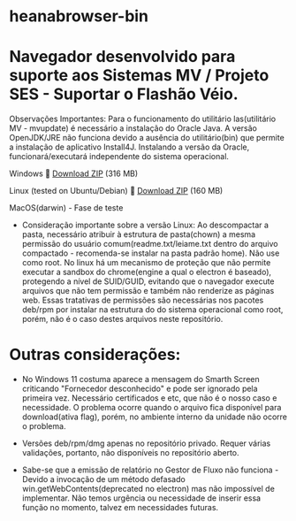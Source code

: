 # heanabrowser-bin
# Navegador desenvolvido para suporte aos Sistemas MV / Projeto SES - Suportar o Flashão Véio. 

Observações Importantes: Para o funcionamento do utilitário las(utilitário MV - mvupdate) é necessário a instalação do Oracle Java. A versão OpenJDK/JRE não funciona devido a ausência do utilitário(bin) que permite a instalação de aplicativo Install4J. Instalando a versão da Oracle, funcionará/executará independente do sistema operacional.


Windows 
:link: [Download ZIP](https://github.com/heana-hosp/heanabrowser-bin/releases/download/HEANA/HEANABrowser-win32-x64.zip) (316 MB) 

Linux (tested on Ubuntu/Debian)
:link: [Download ZIP](https://github.com/heana-hosp/heanabrowser-bin/releases/download/HEANA/HEANABrowser-linux-x64.zip) (160 MB) 

MacOS(darwin) - Fase de teste

- Consideração importante sobre a versão Linux: Ao descompactar a pasta, necessário atribuir à estrutura de pasta(chown) a mesma permissão do usuário comum(readme.txt/leiame.txt dentro do arquivo compactado - recomenda-se instalar na pasta padrão home). Não use como root. No linux há um mecanismo de proteção que não permite executar a sandbox do chrome(engine a qual o electron é baseado), protegendo a nível de SUID/GUID, evitando que o navegador execute arquivos que não tem permissão e também não renderize as páginas web. Essas tratativas de permissões são necessárias nos pacotes deb/rpm por instalar na estrutura do do sistema operacional como root, porém, não é o caso destes arquivos neste repositório. 


# Outras considerações:

- No Windows 11 costuma aparece a mensagem do Smarth Screen criticando "Fornecedor desconhecido" e pode ser ignorado pela primeira vez. Necessário certificados e etc, que não é o nosso caso e necessidade. O problema ocorre quando o arquivo fica disponível para download(ativa flag), porém, no ambiente interno da unidade não ocorre o problema. 

- Versões deb/rpm/dmg apenas no repositório privado. Requer várias validações, portanto, não disponíveis no repositório aberto. 

- Sabe-se que a emissão de relatório no Gestor de Fluxo não funciona - Devido a invocação de um método defasado win.getWebContents(deprecated no electron) mas não impossível de implementar. Não temos urgência ou necessidade de inserir essa função no momento, talvez em necessidades futuras. 